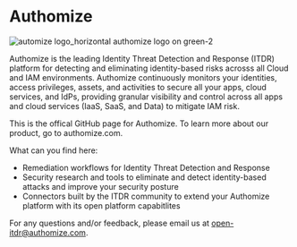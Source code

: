 # Authomize
![automize logo_horizontal authomize logo on green-2](https://user-images.githubusercontent.com/49367070/221044821-2aef8906-fcd0-4f28-8bba-d523aa164d1c.svg)



Authomize is the leading Identity Threat Detection and Response (ITDR) platform for detecting and eliminating identity-based risks acrosss all Cloud and IAM environments. Authomize continuously monitors your identities, access privileges, assets, and activities to secure all your apps, cloud services, and IdPs, providing granular visibility and control across all apps and cloud services (IaaS, SaaS, and Data) to mitigate IAM risk.



This is the offical GitHub page for Authomize. To learn more about our product, go to authomize.com.

What can you find here:

* Remediation workflows for Identity Threat Detection and Response
* Security research and tools to eliminate and detect identity-based attacks and improve your security posture
* Connectors built by the ITDR community to extend your Authomize platform with its open platform capabitlites

For any questions and/or feedback, please email us at open-itdr@authomize.com.
